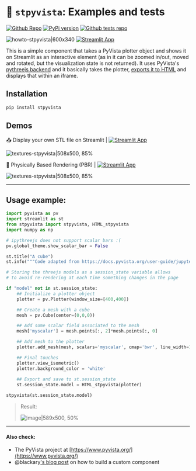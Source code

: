 # 🧊 `stpyvista`: Examples and tests

<a href="https://github.com/edsaac/streamlit-PyVista-viewer"><img alt="Github Repo" src="https://img.shields.io/static/v1?label=&message=Check repository&color=black&logo=github"></a> [![PyPi version](https://badgen.net/pypi/v/stpyvista/)](https://pypi.org/project/stpyvista/) <a href="https://github.com/edsaac/stpyvista-tests"><img alt="Github tests repo" src="https://img.shields.io/static/v1?label=&message=Check snippets&color=black&logo=github"></a>

![howto-stpyvista|600x340](https://aws1.discourse-cdn.com/business7/uploads/streamlit/original/3X/f/d/fdcb8cb7be524e4c8d1e45e9371cc6b17a732b24.gif)
[![Streamlit App](https://static.streamlit.io/badges/streamlit_badge_black_white.svg)](https://edsaac-stpyvista-tests-howtouse-stpyvista-2p9u5r.streamlitapp.com/)

This is a simple component that takes a PyVista plotter object and shows it on Streamlit as an interactive element (as in it can be zoomed in/out, moved and rotated, but the visualization state is not returned). It uses PyVista's [pythreejs backend](https://docs.pyvista.org/user-guide/jupyter/pythreejs.html) and it basically takes the plotter, [exports it to HTML](https://docs.pyvista.org/api/plotting/_autosummary/pyvista.Plotter.export_html.html) and displays that within an iframe.

## Installation 

```sh
pip install stpyvista
```

## Demos

📤 Display your own STL file on Streamlit | [![Streamlit App](https://static.streamlit.io/badges/streamlit_badge_black_white.svg)](https://edsaac-stpyvista-tests-uploadstl-stpyvista-pqlypk.streamlitapp.com/)

![textures-stpyvista|508x500, 85%](https://aws1.discourse-cdn.com/business7/uploads/streamlit/original/3X/e/6/e64c7054ffadafee7c8ad66e5a2dfc5b0f702cbd.gif)

🍞 Physically Based Rendering (PBR) | [![Streamlit App](https://static.streamlit.io/badges/streamlit_badge_black_white.svg)](https://edsaac-stpyvista-tests-textures-stpyvista-j3ovua.streamlitapp.com/)

![textures-stpyvista|508x500, 85%](https://aws1.discourse-cdn.com/business7/uploads/streamlit/original/3X/8/d/8dd4a20952a798c917180ec187edaac77a766cee.gif)

******

## Usage example:

```python
import pyvista as pv
import streamlit as st
from stpyvista import stpyvista, HTML_stpyvista
import numpy as np

# ipythreejs does not support scalar bars :(
pv.global_theme.show_scalar_bar = False

st.title("A cube")
st.info("""Code adapted from https://docs.pyvista.org/user-guide/jupyter/pythreejs.html#scalars-support""")

# Storing the threejs models as a session_state variable allows
# to avoid re-rendering at each time something changes in the page

if "model" not in st.session_state:    
    ## Initialize a plotter object
    plotter = pv.Plotter(window_size=[400,400])

    ## Create a mesh with a cube 
    mesh = pv.Cube(center=(0,0,0))

    ## Add some scalar field associated to the mesh
    mesh['myscalar'] = mesh.points[:, 2]*mesh.points[:, 0]

    ## Add mesh to the plotter
    plotter.add_mesh(mesh, scalars='myscalar', cmap='bwr', line_width=1)

    ## Final touches
    plotter.view_isometric()
    plotter.background_color = 'white'
    
    ## Export and save to st.session_state
    st.session_state.model = HTML_stpyvista(plotter)

stpyvista(st.session_state.model)
```
> Result: 
>
> ![image|589x500, 50%](https://aws1.discourse-cdn.com/business7/uploads/streamlit/original/3X/8/e/8e77cf6a5d7b102c8aae79db3ad0ad2272d10b5b.png)

****

#### Also check:
* The PyVista project at [https://www.pyvista.org/](https://www.pyvista.org/)
* @blackary['s blog post](https://blog.streamlit.io/how-to-build-your-own-streamlit-component/) on how to build a custom component
